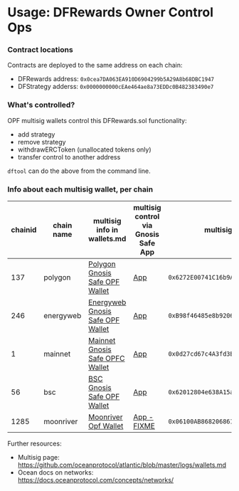 # Usage: DFRewards Owner Control Ops


### Contract locations

Contracts are deployed to the same address on each chain:
- DFRewards address: `0x0cea7DA063EA910D6904299b5A29A8b68DBC1947`
- DFStrategy adderss: `0x0000000000cEAe464ae8a73EDDc0B482383490e7`

### What's controlled?

OPF multisig wallets control this DFRewards.sol functionality:

- add strategy
- remove strategy
- withdrawERCToken (unallocated tokens only)
- transfer control to another address

`dftool` can do the above from the command line.

### Info about each multisig wallet, per chain

| chainid | chain name | multisig info in wallets.md | multisig control via Gnosis Safe App | multisig wallet address |
| ------- | ---------- | --------------------------- | ------------------------------------ | ----------------------- |
| 137     | polygon    | [Polygon Gnosis Safe OPF Wallet](https://github.com/oceanprotocol/atlantic/blob/master/logs/wallets.md#polygon-gnosis-safe-opf-wallet) | [App](https://gnosis-safe.io/app/matic:0x6272E00741C16b9A337E29DB672d51Af09eA87dD/home) | `0x6272E00741C16b9A337E29DB672d51Af09eA87dD` |
| 246     | energyweb  | [Energyweb Gnosis Safe OPF Wallet](https://github.com/oceanprotocol/atlantic/blob/master/logs/wallets.md#energyweb-gnosis-safe-opf-wallet)| [App](https://gnosis-safe.io/app/ewt:0xB98f46485e8b9206158D8127BAF81Dbfd6139Cef/home)| `0xB98f46485e8b9206158D8127BAF81Dbfd6139Cef` |
| 1       | mainnet    | [Mainnet Gnosis Safe OPFC Wallet](https://github.com/oceanprotocol/atlantic/blob/master/logs/wallets.md#mainnet-gnosis-safe-opfc-wallet) | [App]() | `0x0d27cd67c4A3fd3Eb9C7C757582f59089F058167` |
| 56      | bsc        | [BSC Gnosis Safe OPF Wallet](https://github.com/oceanprotocol/atlantic/blob/master/logs/wallets.md#bsc-gnosis-safe-opf-wallet) | [App](https://gnosis-safe.io/app/eth:0x62012804e638A15a5beC5aDE01756A7C8d0E50Cc/home) | `0x62012804e638A15a5beC5aDE01756A7C8d0E50Cc` |
| 1285    | moonriver  | [Moonriver Opf Wallet](https://github.com/oceanprotocol/atlantic/blob/master/logs/wallets.md#moonriver-opf-wallet) | [App - FIXME]()  | `0x06100AB868206861a4D7936166A91668c2Ce1312` |

Further resources:
- Multisig page: https://github.com/oceanprotocol/atlantic/blob/master/logs/wallets.md
- Ocean docs on networks: https://docs.oceanprotocol.com/concepts/networks/
